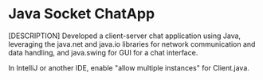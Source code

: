 # Java Socket ChatApp

[DESCRIPTION]
Developed a client-server chat application using Java, leveraging the java.net and
java.io libraries for network communication and data handling, and java.swing for GUI for a chat
interface.

In IntelliJ or another IDE, enable "allow multiple instances" for Client.java.
